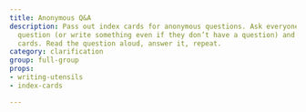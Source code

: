 ```yaml
---
title: Anonymous Q&A
description: Pass out index cards for anonymous questions. Ask everyone to write a
  question (or write something even if they don’t have a question) and collect all
  cards. Read the question aloud, answer it, repeat.
category: clarification
group: full-group
props:
- writing-utensils
- index-cards

---
```

